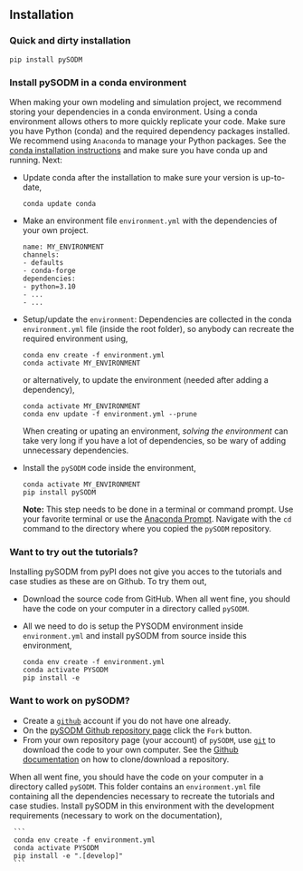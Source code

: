## Installation

### Quick and dirty installation

```
pip install pySODM
```

### Install pySODM in a conda environment

When making your own modeling and simulation project, we recommend storing your dependencies in a conda environment. Using a conda environment allows others to more quickly replicate your code. Make sure you have Python (conda) and the required dependency packages installed. We recommend using `Anaconda` to manage your Python packages. See the [conda installation instructions](https://docs.anaconda.com/anaconda/install/) and make sure you have conda up and running. Next:

- Update conda after the installation to make sure your version is up-to-date,
     ```
     conda update conda
     ```

- Make an environment file `environment.yml` with the dependencies of your own project.

     ```
     name: MY_ENVIRONMENT
     channels:
     - defaults
     - conda-forge
     dependencies:
     - python=3.10
     - ...
     - ...
     ```

- Setup/update the `environment`: Dependencies are collected in the conda `environment.yml` file (inside the root folder), so anybody can recreate the required environment using,

     ```
     conda env create -f environment.yml
     conda activate MY_ENVIRONMENT
     ```
     or alternatively, to update the environment (needed after adding a dependency),
     ```
     conda activate MY_ENVIRONMENT
     conda env update -f environment.yml --prune
     ```
     
     When creating or upating an environment, *solving the environment* can take very long if you have a lot of dependencies, so be wary of adding unnecessary dependencies.

- Install the `pySODM` code inside the environment,

     ```
     conda activate MY_ENVIRONMENT
     pip install pySODM
     ```

     __Note:__ This step needs to be done in a terminal or command prompt. Use your favorite terminal or use the [Anaconda Prompt](https://docs.anaconda.com/anaconda/user-guide/getting-started/#open-anaconda-prompt). Navigate with the `cd` command to the directory where you copied the `pySODM` repository.

### Want to try out the tutorials?

Installing pySODM from pyPI does not give you acces to the tutorials and case studies as these are on Github. To try them out, 

- Download the source code from GitHub. When all went fine, you should have the code on your computer in a directory called `pySODM`.

- All we need to do is setup the PYSODM environment inside `environment.yml` and install pySODM from source inside this environment,

     ```
     conda env create -f environment.yml
     conda activate PYSODM
     pip install -e
     ```

### Want to work on pySODM?

- Create a [`github`](https://github.com/) account if you do not have one already.
- On the [pySODM Github repository page](https://github.com/twallema/pySODM) click the `Fork` button.
- From your own repository page (your account) of `pySODM`, use [`git`](https://git-scm.com/) to download the code to your own computer. See the [Github documentation](https://help.github.com/en/github/creating-cloning-and-archiving-repositories/cloning-a-repository) on how to clone/download a repository.

When all went fine, you should have the code on your computer in a directory called `pySODM`. This folder contains an `environment.yml` file containing all the dependencies necessary to recreate the tutorials and case studies. Install pySODM in this environment with the development requirements (necessary to work on the documentation),

     ```
     conda env create -f environment.yml
     conda activate PYSODM
     pip install -e ".[develop]"
     ```